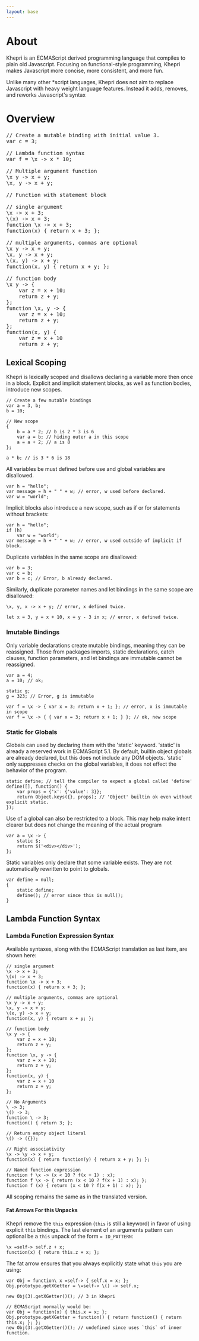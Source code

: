 ```yaml
---
layout: base
---
```


# About
Khepri is an ECMAScript derived programming language that compiles to plain old Javascript.
Focusing on functional-style programming, Khepri makes Javascript more concise, more consistent, and more fun.

Unlike many other *script languages, Khepri does not aim to replace Javascript with heavy weight language features.
Instead it adds, removes, and reworks Javascript's syntax

# Overview

<pre>
// Create a mutable binding with initial value 3.
var c = 3;

// Lambda function syntax
var f = \x -> x * 10;

// Multiple argument function
\x y -> x + y;
\x, y -> x + y;

// Function with statement block

// single argument
\x -> x + 3;
\(x) -> x + 3;
function \x -> x + 3;
function(x) { return x + 3; };

// multiple arguments, commas are optional
\x y -> x + y;
\x, y -> x + y;
\(x, y) -> x + y; 
function(x, y) { return x + y; };

// function body
\x y -> {
    var z = x + 10;
    return z + y;
};
function \x, y -> {
    var z = x + 10;
    return z + y;
};
function(x, y) {
    var z = x + 10
    return z + y;
</pre>

## Lexical Scoping
Khepri is lexically scoped and disallows declaring a variable more then once in
a block. Explicit and implicit statement blocks, as well as function bodies, introduce
new scopes. 

```
// Create a few mutable bindings
var a = 3, b;
b = 10;

// New scope
{
    b = a * 2; // b is 2 * 3 is 6
    var a = b; // hiding outer a in this scope
    a = a + 2; // a is 8
};

a * b; // is 3 * 6 is 18
```

All variables be must defined before use and global variables are disallowed.

```
var h = "hello";
var message = h + " " + w; // error, w used before declared.
var w = "world";
```

Implicit blocks also introduce a new scope, such as if or for statements without
brackets:

```
var h = "hello";
if (h)
    var w = "world";
var message = h + " " + w; // error, w used outside of implicit if block.
```

Duplicate variables in the same scope are disallowed:

```
var b = 3;
var c = b;
var b = c; // Error, b already declared.
```

Similarly, duplicate parameter names and let bindings in the same scope are disallowed:

```
\x, y, x -> x + y; // error, x defined twice.

let x = 3, y = x + 10, x = y - 3 in x; // error, x defined twice.
```

### Imutable Bindings
Only variable declarations create mutable bindings, meaning they can be reassigned.
Those from packages imports, static declarations, catch clauses, function parameters,
and let bindings are immutable cannot be reassigned.

```
var a = 4;
a = 10; // ok;

static g;
g = 323; // Error, g is immutable

var f = \x -> { var x = 3; return x + 1; }; // error, x is immutable in scope
var f = \x -> { { var x = 3; return x + 1; } }; // ok, new scope 
```

### Static for Globals
Globals can used by declaring them with the 'static' keyword. 'static' is
already a reserved work in ECMAScript 5.1. By default, builtin object globals
are already declared, but this does not include any DOM objects.
'static' only suppresses checks on the global variables, it does not effect the 
behavior of the program. 

```
static define; // tell the compiler to expect a global called 'define'
define([], function() {
    var props = {'x': {'value': 3}};
    return Object.keys({}, props); // 'Object' builtin ok even without explicit static.
});
```

Use of a global can also be restricted to a block. This may help make intent
clearer but does not change the meaning of the actual program

```
var a = \x -> {
    static $;
    return $('<div></div>');
};
```

Static variables only declare that some variable exists. They are not automatically
rewritten to point to globals.

```
var define = null;
{
    static define;
    define(); // error since this is null();
}
```



## Lambda Function Syntax

### Lambda Function Expression Syntax
Available syntaxes, along with the ECMAScript translation as last item, are shown here: 

```
// single argument
\x -> x + 3;
\(x) -> x + 3;
function \x -> x + 3;
function(x) { return x + 3; };

// multiple arguments, commas are optional
\x y -> x + y;
\x, y -> x + y;
\(x, y) -> x + y; 
function(x, y) { return x + y; };

// function body
\x y -> {
    var z = x + 10;
    return z + y;
};
function \x, y -> {
    var z = x + 10;
    return z + y;
};
function(x, y) {
    var z = x + 10
    return z + y;
};

// No Arguments
\ -> 3;
\() -> 3;
function \ -> 3;
function() { return 3; };

// Return empty object literal
\() -> ({});

// Right associativity
\x -> \y -> x + y;
function(x) { return function(y) { return x + y; }; };

// Named function expression
function f \x -> (x < 10 ? f(x + 1) : x);
function f \x -> { return (x < 10 ? f(x + 1) : x); };
function f (x) { return (x < 10 ? f(x + 1) : x); };
```
    
All scoping remains the same as in the translated version.

#### Fat Arrows For this Unpacks
Khepri remove the `this` expression (`this` is still a keyword) in favor of using
explicit `this` bindings. The last element of an arguments pattern can optional be
a `this` unpack of the form `= ID_PATTERN`:

    \x =self-> self.z + x;
    function(x) { return this.z + x; };

The fat arrow ensures that you always explicitly state what `this` you are using:

    var Obj = function\ x =self-> { self.x = x; };
    Obj.prototype.getXGetter = \=self-> \() -> self.x;
    
    new Obj(3).getXGetter()(); // 3 in khepri
    
    // ECMAScript normally would be:
    var Obj = function(x) { this.x = x; };
    Obj.prototype.getXGetter = function() { return function() { return this.x; }; };
    new Obj(3).getXGetter()(); // undefined since uses `this` of inner function.
